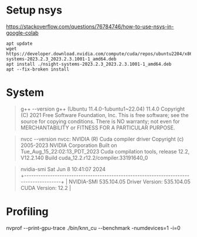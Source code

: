 # Setup nsys
https://stackoverflow.com/questions/76784746/how-to-use-nsys-in-google-colab

```
apt update
wget https://developer.download.nvidia.com/compute/cuda/repos/ubuntu2204/x86_64/nsight-systems-2023.2.3_2023.2.3.1001-1_amd64.deb
apt install ./nsight-systems-2023.2.3_2023.2.3.1001-1_amd64.deb
apt --fix-broken install
```


# System
> g++ --version
g++ (Ubuntu 11.4.0-1ubuntu1~22.04) 11.4.0
Copyright (C) 2021 Free Software Foundation, Inc.
This is free software; see the source for copying conditions.  There is NO
warranty; not even for MERCHANTABILITY or FITNESS FOR A PARTICULAR PURPOSE.

> nvcc --version
nvcc: NVIDIA (R) Cuda compiler driver
Copyright (c) 2005-2023 NVIDIA Corporation
Built on Tue_Aug_15_22:02:13_PDT_2023
Cuda compilation tools, release 12.2, V12.2.140
Build cuda_12.2.r12.2/compiler.33191640_0

> nvidia-smi
Sat Jun  8 10:41:07 2024       
+---------------------------------------------------------------------------------------+
| NVIDIA-SMI 535.104.05             Driver Version: 535.104.05   CUDA Version: 12.2     |


# Profiling
nvprof --print-gpu-trace ./bin/knn_cu --benchmark -numdevices=1 -i=0
